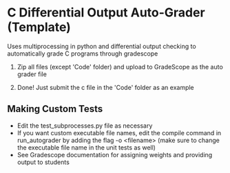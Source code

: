 # C Differential Output Auto-Grader (Template)

Uses multiprocessing in python and differential output checking to automatically grade C programs through gradescope

1. Zip all files (except 'Code' folder) and upload to GradeScope as the auto grader file

2. Done! Just submit the c file in the 'Code' folder as an example

## Making Custom Tests

- Edit the test_subprocesses.py file as necessary
- If you want custom executable file names, edit the compile command in run_autograder by adding the flag -o \<filename> (make sure to change the executable file name in the unit tests as well)
- See Gradescope documentation for assigning weights and providing output to students

